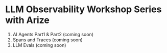 # LLM Observability Workshop Series with Arize

1. AI Agents Part1 & Part2 (coming soon)
2. Spans and Traces (coming soon)
3. LLM Evals (coming soon)
